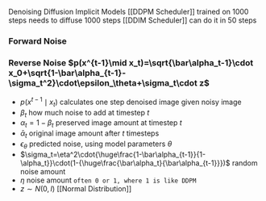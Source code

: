Denoising Diffusion Implicit Models
[[DDPM Scheduler]] trained on 1000 steps needs to diffuse 1000 steps 
[[DDIM Scheduler]] can do it in 50 steps
### Forward Noise
### Reverse Noise $p(x^{t-1}\mid x_t)=\sqrt{\bar\alpha_t-1}\cdot x_0+\sqrt{1-\bar\alpha_{t-1}-\sigma_t^2}\cdot\epsilon_\theta+\sigma_t\cdot z$
- $p(x^{t-1}\mid x_t)$ calculates one step denoised image given noisy image
- $\beta_t$ how much noise to add at timestep $t$
- $\alpha_t=1-\beta_t$ preserved image amount at timestep $t$
- $\bar\alpha_t$ original image amount after $t$ timesteps
- $\epsilon_\theta$ predicted noise, using model parameters $\theta$
- $\sigma_t=\eta^2\cdot{\huge\frac{1-\bar\alpha_{t-1}}{1-\alpha_t}}\cdot(1-{\huge\frac{\bar\alpha_t}{\bar\alpha_{t-1}}})$ random noise amount
- $\eta$ noise amount `often 0 or 1, where 1 is like DDPM`
- $z\sim N(0,I)$ [[Normal Distribution]]
